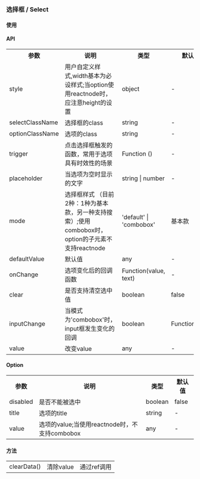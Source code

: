 ### 选择框 / Select

#### 使用

#### API

<table>
  <tr>
    <th>参数</th>
    <th>说明</th>
    <th>类型</th>
    <th>默认值</th>
  </tr>
  <tr>
    <td>style</td>
    <td>用户自定义样式,width基本为必设样式;当option使用reactnode时，应注意height的设置</td>
    <td>object</td>
    <td>-</td>
  </tr>
  <tr>
    <td>selectClassName</td>
    <td>选择框的class</td>
    <td>string</td>
    <td>-</td>
  </tr>
  <tr>
    <td>optionClassName</td>
    <td>选项的class</td>
    <td>string</td>
    <td>-</td>
  </tr>
  <tr>
    <td>trigger</td>
    <td>点击选择框触发的函数，常用于选项具有时效性的场景</td>
    <td>Function ()</td>
    <td>-</td>
  </tr>
  <tr>
    <td>placeholder</td>
    <td>当选项为空时显示的文字</td>
    <td>string | number</td>
    <td>-</td>
  </tr>
  <tr>
    <td>mode</td>
    <td>选择框样式 （目前2种：1种为基本款，另一种支持搜索）;使用combobox时，option的子元素不支持reactnode</td>
    <td>'default' | 'combobox'</td>
    <td>基本款</td>
  </tr>
  <tr>
    <td>defaultValue</td>
    <td>默认值</td>
    <td>any</td>
    <td>-</td>
  </tr>
  <tr>
    <td>onChange</td>
    <td>选项变化后的回调函数</td>
    <td>Function(value, text)</td>
    <td>-</td>
  </tr>
  <tr>
    <td>clear</td>
    <td>是否支持清空选中值</td>
    <td>boolean</td>
    <td>false</td>
  </tr>
  <tr>
    <td>inputChange</td>
    <td>当模式为'combobox'时，input框发生变化的回调</td>
    <td>boolean</td>
    <td>Function(text)</td>
  </tr>
  <tr>
    <td>value</td>
    <td>改变value</td>
    <td>any</td>
    <td>-</td>
  </tr>
</table>

#### Option


<table>
  <tr>
    <th>参数</th>
    <th>说明</th>
    <th>类型</th>
    <th>默认值</th>
  </tr>
  <tr>
    <td>disabled</td>
    <td>是否不能被选中</td>
    <td>boolean</td>
    <td>false</td>
  </tr>
  <tr>
    <td>title</td>
    <td>选项的title</td>
    <td>string</td>
    <td>-</td>
  </tr>
  <tr>
    <td>value</td>
    <td>选项的value;当使用reactnode时，不支持combobox</td>
    <td>any</td>
    <td>-</td>
  </tr>
</table>


#### 方法
<table>
  <tr>
    <td>
      clearData()
    </td>
    <td>
      清除value
    </td>
    <td>
      通过ref调用
    </td>
  </tr>
</table>